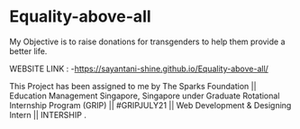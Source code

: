 # Equality-above-all
My Objective is to raise donations for transgenders to help them provide a better life.

WEBSITE LINK : -https://sayantani-shine.github.io/Equality-above-all/

This Project has been assigned to me by The Sparks Foundation || Education Management Singapore, Singapore under Graduate Rotational Internship Program (GRIP) || #GRIPJULY21 || Web Development & Designing Intern || INTERSHIP .

